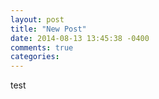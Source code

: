 ```yaml
---
layout: post
title: "New Post"
date: 2014-08-13 13:45:38 -0400
comments: true
categories: 
---
```

test
